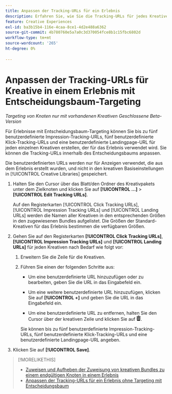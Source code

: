 ```yaml
---
title: Anpassen der Tracking-URLs für ein Erlebnis
description: Erfahren Sie, wie Sie die Tracking-URLs für jedes Kreative in einem Erlebnis mit Entscheidungsbaum-Targeting anpassen.
feature: Creative Experiences
exl-id: ba3b15b4-116e-4caa-8ce1-4d2e488a6362
source-git-commit: 4b780760e5a7a0c3d370054fce8b1c15fbc6802d
workflow-type: tm+mt
source-wordcount: '265'
ht-degree: 0%

---
```


# Anpassen der Tracking-URLs für Kreative in einem Erlebnis mit Entscheidungsbaum-Targeting

*Targeting von Knoten nur mit vorhandenen Kreativen*
*Geschlossene Beta-Version*

Für Erlebnisse mit Entscheidungsbaum-Targeting können Sie bis zu fünf benutzerdefinierte Impression-Tracking-URLs, fünf benutzerdefinierte Klick-Tracking-URLs und eine benutzerdefinierte Landingpage-URL für jeden einzelnen Kreativen erstellen, der für das Erlebnis verwendet wird. Sie können die Tracking-URLs innerhalb des Entscheidungsbaums anpassen.

Die benutzerdefinierten URLs werden nur für Anzeigen verwendet, die aus dem Erlebnis erstellt wurden, und nicht in den kreativen Basiseinstellungen in [!UICONTROL Creative Libraries] gespeichert.

1. Halten Sie den Cursor über das Blatt/den Ordner des Kreativpakets unter dem Zielknoten und klicken Sie auf **[!UICONTROL ...]** > **[!UICONTROL Edit Tracking URLs]**.

   Auf den Registerkarten [!UICONTROL Click Tracking URLs], [!UICONTROL Impression Tracking URLs] und [!UICONTROL Landing URLs] werden die Namen aller Kreativen in den entsprechenden Größen in den zugewiesenen Bundles aufgelistet. Die Größen der Standard-Kreativen für das Erlebnis bestimmen die verfügbaren Größen.<!-- There's no distinct "Creative Sizes" setting. -->

1. Gehen Sie auf den Registerkarten **[!UICONTROL Click Tracking URLs]**, **[!UICONTROL Impression Tracking URLs]** und **[!UICONTROL Landing URLs]** für jeden Kreativen nach Bedarf wie folgt vor:

   1. Erweitern Sie die Zeile für die Kreativen.

   1. Führen Sie einen der folgenden Schritte aus:

      * Um eine benutzerdefinierte URL hinzuzufügen oder zu bearbeiten, geben Sie die URL in das Eingabefeld ein.

      * Um eine weitere benutzerdefinierte URL hinzuzufügen, klicken Sie auf **[!UICONTROL +]** und geben Sie die URL in das Eingabefeld ein.

      * Um eine benutzerdefinierte URL zu entfernen, halten Sie den Cursor über der kreativen Zeile und klicken Sie auf ![Löschen](/help/creative/assets/delete.png "Löschen").

      Sie können bis zu fünf benutzerdefinierte Impression-Tracking-URLs, fünf benutzerdefinierte Klick-Tracking-URLs und eine benutzerdefinierte Landingpage-URL angeben.

1. Klicken Sie auf **[!UICONTROL Save]**.

>[!MORELIKETHIS]
>
>* [Zuweisen und Aufheben der Zuweisung von kreativen Bundles zu einem endgültigen Knoten in einem Erlebnis](/help/creative/experiences/experience-assign-creative-bundles.md)
>* [Anpassen der Tracking-URLs für ein Erlebnis ohne Targeting mit Entscheidungsbaum](experience-tracking-urls-no-targeting.md)
